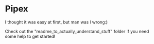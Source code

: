 # Pipex

I thought it was easy at first, but man was I wrong:)

Check out the "readme_to_actually_understand_stuff" folder if you need some help to get started!
